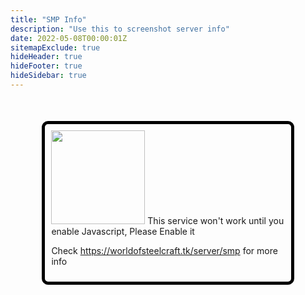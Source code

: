 ```yaml
---
title: "SMP Info"
description: "Use this to screenshot server info"
date: 2022-05-08T00:00:01Z
sitemapExclude: true
hideHeader: true
hideFooter: true
hideSidebar: true
---
```

<style>.serverstatus-sstemplate{border:5px black solid; border-radius:10px;margin:10%;padding:10px; padding-top:-10px;}</style>
<script src="/scripts/smp-query.js"></script>
<div class="serverstatus-sstemplate">
    <img src="/images/logo.png" class="style-exclude" width="150px">
                   <noscript>This service won't work until you enable Javascript, Please Enable it
                   <style>.serverstatus-sstemplate-content{display:none;}</style></noscript>
<div class="serverstatus-sstemplate-content">   
                    <div class="serverstatuspanel">
                    <table>
                        <tbody><tr><th>Server IP Address</th><td><span id="hostname">Loading... </span></td></tr>
                        <tr><th>Server Port</th><td><span id="port">Loading...</span></td></tr>
                        <tr><th>Status</th><td><div id="isonline"></div></td></tr>
                         <tr class="ping-disable-when-offline"><th>MOTD</th><td><span id="motd">Loading...</span></td></tr>
                        <tr class="ping-disable-when-offline"><th>Version Running</th><td><span id="version">Loading...</span></td></tr>
                        <tr class="ping-disable-when-offline"><th>Players</th><td><span id="playercount">Loading...</span></td></tr>
                        <tr class="ping-disable-when-offline"><th>Map Name</th><td><span id="mapname">Loading...</span></td></tr>
                        </tbody>
                    </table>
                    <div id="isoffline-sstemplate-css"></div>
                    <style>div.serverstatuspanel{width:100%;}</style>
                </div>
    </div>
    <span id="isoffline-sstemplate-text"></span>
    <p>Check <a href="https://worldofsteelcraft.tk/server/smp">https://worldofsteelcraft.tk/server/smp</a> for more info</p>
</div>
</div>
</div>